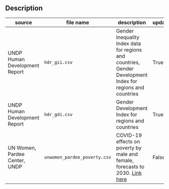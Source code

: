 ## Description

| source                        | file name                    | description                                                                                                                                                                    | updates |
|-------------------------------|------------------------------|--------------------------------------------------------------------------------------------------------------------------------------------------------------------------------|---------|
| UNDP Human Development Report | `hdr_gii.csv`                | Gender Inequality Index data for regions and countries, Gender Development Index for regions and countries                                                                     | True    |
| UNDP Human Development Report | `hdr_gdi.csv`                | Gender Development Index for regions and countries                                                                                                                             | True    |
| UN Women, Pardee Center, UNDP | `unwomen_pardee_poverty.csv` | COVID-19 effects on poverty by male and female, forecasts to 2030. [Link here](https://data.unwomen.org/features/poverty-deepens-women-and-girls-according-latest-projections) | False   |
